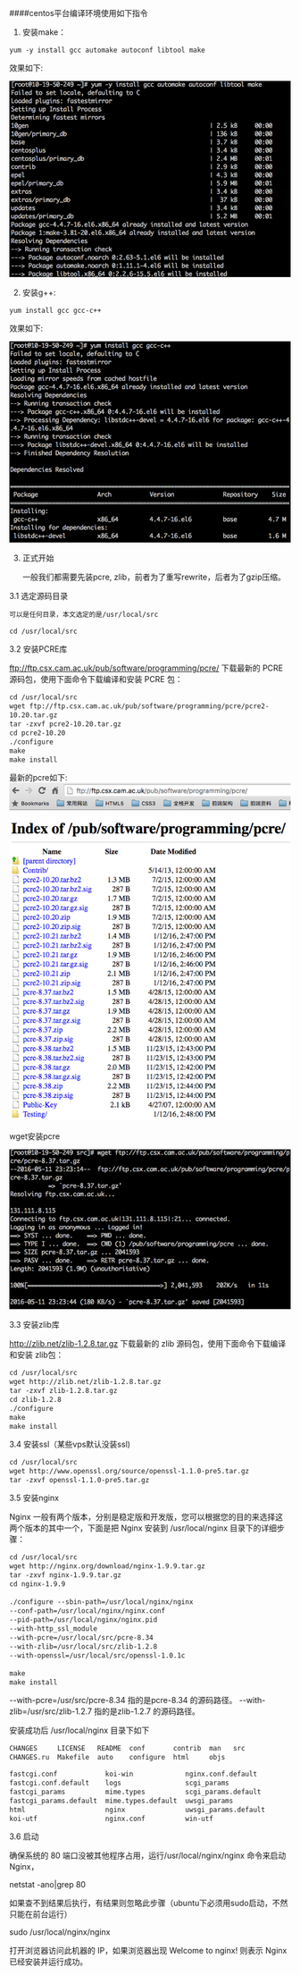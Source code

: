 
####centos平台编译环境使用如下指令

1. 安装make：

```
yum -y install gcc automake autoconf libtool make
```
效果如下:

![](img/16-5-11/1.png)


2. 安装g++:
```
yum install gcc gcc-c++
```
效果如下:

![](img/16-5-11/2.png)

3. 正式开始

    一般我们都需要先装pcre, zlib，前者为了重写rewrite，后者为了gzip压缩。

3.1 选定源码目录

    可以是任何目录，本文选定的是/usr/local/src

```
cd /usr/local/src
```

3.2 安装PCRE库

ftp://ftp.csx.cam.ac.uk/pub/software/programming/pcre/ 下载最新的 PCRE 源码包，使用下面命令下载编译和安装 PCRE 包：

```
cd /usr/local/src
wget ftp://ftp.csx.cam.ac.uk/pub/software/programming/pcre/pcre2-10.20.tar.gz
tar -zxvf pcre2-10.20.tar.gz
cd pcre2-10.20
./configure
make
make install
```

最新的pcre如下:
![](img/16-5-11/3.png)

wget安装pcre

![](img/16-5-11/4.png)

3.3 安装zlib库

http://zlib.net/zlib-1.2.8.tar.gz 下载最新的 zlib 源码包，使用下面命令下载编译和安装 zlib包：

```
cd /usr/local/src
wget http://zlib.net/zlib-1.2.8.tar.gz
tar -zxvf zlib-1.2.8.tar.gz
cd zlib-1.2.8
./configure
make
make install
```
3.4 安装ssl（某些vps默认没装ssl)

```
cd /usr/local/src
wget http://www.openssl.org/source/openssl-1.1.0-pre5.tar.gz
tar -zxvf openssl-1.1.0-pre5.tar.gz
```
3.5 安装nginx

Nginx 一般有两个版本，分别是稳定版和开发版，您可以根据您的目的来选择这两个版本的其中一个，下面是把 Nginx 安装到 /usr/local/nginx 目录下的详细步骤：

```
cd /usr/local/src
wget http://nginx.org/download/nginx-1.9.9.tar.gz
tar -zxvf nginx-1.9.9.tar.gz
cd nginx-1.9.9

./configure --sbin-path=/usr/local/nginx/nginx
--conf-path=/usr/local/nginx/nginx.conf
--pid-path=/usr/local/nginx/nginx.pid
--with-http_ssl_module
--with-pcre=/usr/local/src/pcre-8.34
--with-zlib=/usr/local/src/zlib-1.2.8
--with-openssl=/usr/local/src/openssl-1.0.1c

make
make install
```

--with-pcre=/usr/src/pcre-8.34 指的是pcre-8.34 的源码路径。
--with-zlib=/usr/src/zlib-1.2.7 指的是zlib-1.2.7 的源码路径。

安装成功后 /usr/local/nginx 目录下如下
```
CHANGES     LICENSE   README  conf       contrib  man   src
CHANGES.ru  Makefile  auto    configure  html     objs
```

```
fastcgi.conf            koi-win             nginx.conf.default
fastcgi.conf.default    logs                scgi_params
fastcgi_params          mime.types          scgi_params.default
fastcgi_params.default  mime.types.default  uwsgi_params
html                    nginx               uwsgi_params.default
koi-utf                 nginx.conf          win-utf
```
3.6 启动

确保系统的 80 端口没被其他程序占用，运行/usr/local/nginx/nginx 命令来启动 Nginx，

netstat -ano|grep 80

如果查不到结果后执行，有结果则忽略此步骤（ubuntu下必须用sudo启动，不然只能在前台运行）


sudo /usr/local/nginx/nginx

打开浏览器访问此机器的 IP，如果浏览器出现 Welcome to nginx! 则表示 Nginx 已经安装并运行成功。

